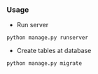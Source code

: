 ### Usage

* Run server

```
python manage.py runserver
```

* Create tables at database

```
python manage.py migrate
```